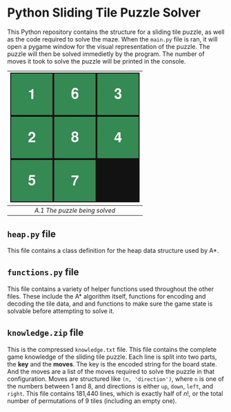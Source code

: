 # Python Sliding Tile Puzzle Solver

This Python repository contains the structure for a sliding tile puzzle, as well as the code required to solve the maze.
When the `main.py` file is ran, it will open a pygame window for the visual representation of the puzzle. The puzzle will then be solved immedietly by the program.
The number of moves it took to solve the puzzle will be printed in the console.

| ![alt text](res/puzzle_gif.gif) |
|:--:|
| *A.1 The puzzle being solved* |

## `heap.py` file
This file contains a class definition for the heap data structure used by A*.

## `functions.py` file
This file contains a variety of helper functions used throughout the other files. These include the A* algorithm itself, functions for encoding and decoding the tile data, and and functions to make sure the game state is solvable before attempting to solve it.

## `knowledge.zip` file
This is the compressed `knowledge.txt` file. This file contains the complete game knowledge of the sliding tile puzzle.
Each line is split into two parts, the **key** and the **moves**.
The key is the encoded string for the board state. And the moves are a list of the moves required to solve the puzzle in that configuration.
Moves are structured like `(n, 'direction')`, where `n` is one of the numbers between 1 and 8, and directions is either `up`, `down`, `left`, and `right`.
This file contains 181,440 lines, which is exactly half of $n!$, or the total number of permutations of 9 tiles (including an empty one).
